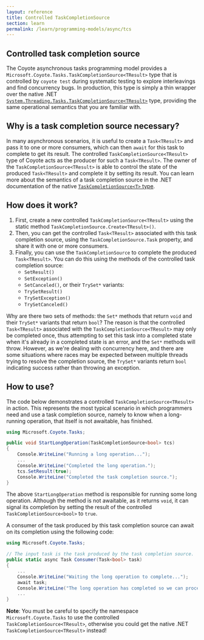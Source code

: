 ```yaml
---
layout: reference
title: Controlled TaskCompletionSource
section: learn
permalink: /learn/programming-models/async/tcs
---
```


## Controlled task completion source

The Coyote asynchronous tasks programming model provides a
`Microsoft.Coyote.Tasks.TaskCompletionSource<TResult>` type that is controlled by `coyote test`
during systematic testing to explore interleavings and find concurrency bugs. In production, this
type is simply a thin wrapper over the native .NET
[`System.Threading.Tasks.TaskCompletionSource<TResult>`](https://docs.microsoft.com/en-us/dotnet/api/system.threading.tasks.taskcompletionsource-1)
type, providing the same operational semantics that you are familiar with. 
 
## Why is a task completion source necessary?
 
In many asynchronous scenarios, it is useful to create a `Task<TResult>` and pass it to one or more
consumers, which can then `await` for this task to complete to get its result. The controlled
`TaskCompletionSource<TResult>` type of Coyote acts as the producer for such a `Task<TResult>`. The
owner of the `TaskCompletionSource<TResult>` is able to control the state of the produced
`Task<TResult>` and complete it by setting its result. You can learn more about the semantics of a
task completion source in the .NET documentation of the native [`TaskCompletionSource<T>`
type](https://docs.microsoft.com/en-us/dotnet/api/system.threading.tasks.taskcompletionsource-1).

## How does it work?

1. First, create a new controlled `TaskCompletionSource<TResult>` using the static method
   `TaskCompletionSource.Create<TResult>()`.
2. Then, you can get the controlled `Task<TResult>` associated with this task completion source,
   using the `TaskCompletionSource.Task` property, and share it with one or more consumers.
3. Finally, you can use the `TaskCompletionSource` to complete the produced `Task<TResult>`. You can
   do this using the methods of the controlled task completion source:
   - `SetResult()`
   - `SetException()`
   - `SetCanceled()`, or their `TrySet*` variants:
   - `TrySetResult()`
   - `TrySetException()`
   - `TrySetCanceled()`

Why are there two sets of methods: the `Set*` methods that return `void` and their `TrySet*`
variants that return `bool`? The reason is that the controlled `Task<TResult>` associated with the
`TaskCompletionSource<TResult>` may only be completed once, thus attempting to set this task into a
completed state when it's already in a completed state is an error, and the `Set*` methods will
throw. However, as we're dealing with concurrency here, and there are some situations where races
may be expected between multiple threads trying to resolve the completion source, the `TrySet*`
variants return `bool` indicating success rather than throwing an exception.

## How to use?

The code below demonstrates a controlled `TaskCompletionSource<TResult>` in action. This represents
the most typical scenario in which programmers need and use a task completion source, namely to know
when a long-running operation, that itself is not awaitable, has finished.

```c#
using Microsoft.Coyote.Tasks;

public void StartLongOperation(TaskCompletionSource<bool> tcs)
{
    Console.WriteLine("Running a long operation...");
    ...
    Console.WriteLine("Completed the long operation.");
    tcs.SetResult(true);
    Console.WriteLine("Completed the task completion source.");
}
```

The above `StartLongOperation` method is responsible for running some long operation. Although the
method is not awaitable, as it returns `void`, it can signal its completion by setting the result of
the controlled `TaskCompletionSource<bool>` to `true`.

A consumer of the task produced by this task completion source can await on its completion using the
following code:

```c#
using Microsoft.Coyote.Tasks;

// The input task is the task produced by the task completion source.
public static async Task Consumer(Task<bool> task)
{
    ...
    Console.WriteLine("Waiting the long operation to complete...");
    await task;
    Console.WriteLine("The long operation has completed so we can proceed with other work.");
    ...
}
```

**Note**: You must be careful to specify the namespace `Microsoft.Coyote.Tasks` to use the
controlled `TaskCompletionSource<TResult>`, otherwise you could get the native .NET
`TaskCompletionSource<TResult>` instead!
